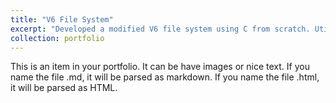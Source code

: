 ```yaml
---
title: "V6 File System"
excerpt: "Developed a modified V6 file system using C from scratch. Utilized Unix system calls to execute file system operations. "
collection: portfolio
---
```


This is an item in your portfolio. It can be have images or nice text. If you name the file .md, it will be parsed as markdown. If you name the file .html, it will be parsed as HTML. 
